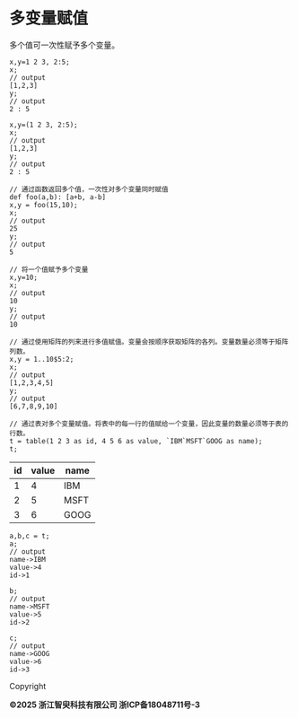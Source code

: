 # 多变量赋值

多个值可一次性赋予多个变量。

```
x,y=1 2 3, 2:5;
x;
// output
[1,2,3]
y;
// output
2 : 5

x,y=(1 2 3, 2:5);
x;
// output
[1,2,3]
y;
// output
2 : 5

// 通过函数返回多个值，一次性对多个变量同时赋值
def foo(a,b): [a+b, a-b]
x,y = foo(15,10);
x;
// output
25
y;
// output
5

// 将一个值赋予多个变量
x,y=10;
x;
// output
10
y;
// output
10

// 通过使用矩阵的列来进行多值赋值。变量会按顺序获取矩阵的各列。变量数量必须等于矩阵列数。
x,y = 1..10$5:2;
x;
// output
[1,2,3,4,5]
y;
// output
[6,7,8,9,10]

// 通过表对多个变量赋值。将表中的每一行的值赋给一个变量，因此变量的数量必须等于表的行数。
t = table(1 2 3 as id, 4 5 6 as value, `IBM`MSFT`GOOG as name);
t;
```

| id | value | name |
| --- | --- | --- |
| 1 | 4 | IBM |
| 2 | 5 | MSFT |
| 3 | 6 | GOOG |

```
a,b,c = t;
a;
// output
name->IBM
value->4
id->1

b;
// output
name->MSFT
value->5
id->2

c;
// output
name->GOOG
value->6
id->3
```

Copyright

**©2025 浙江智臾科技有限公司 浙ICP备18048711号-3**
